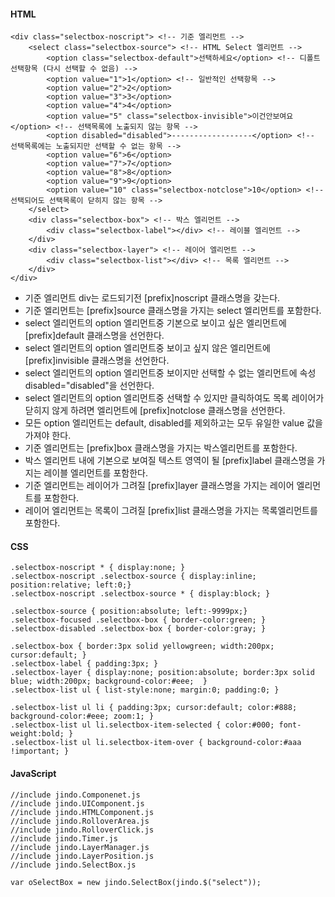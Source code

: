 #### HTML
	<div class="selectbox-noscript"> <!-- 기준 엘리먼트 -->
	    <select class="selectbox-source"> <!-- HTML Select 엘리먼트 -->
	        <option class="selectbox-default">선택하세요</option> <!-- 디폴트 선택항목 (다시 선택할 수 없음) -->
	        <option value="1">1</option> <!-- 일반적인 선택항목 -->
	        <option value="2">2</option>
	        <option value="3">3</option>
	        <option value="4">4</option>
	        <option value="5" class="selectbox-invisible">이건안보여요</option> <!-- 선택목록에 노출되지 않는 항목 -->
	        <option disabled="disabled">------------------</option> <!-- 선택목록에는 노출되지만 선택할 수 없는 항목 -->
	        <option value="6">6</option>
	        <option value="7">7</option>
	        <option value="8">8</option>
	        <option value="9">9</option>
	        <option value="10" class="selectbox-notclose">10</option> <!-- 선택되어도 선택목록이 닫히지 않는 항목 -->
	    </select>
	    <div class="selectbox-box"> <!-- 박스 엘리먼트 -->
	        <div class="selectbox-label"></div> <!-- 레이블 엘리먼트 -->
	    </div>
	    <div class="selectbox-layer"> <!-- 레이어 엘리먼트 -->
	        <div class="selectbox-list"></div> <!-- 목록 엘리먼트 -->
	    </div>
	</div>

* 기준 엘리먼트 div는 로드되기전 [prefix]noscript 클래스명을 갖는다.
* 기준 엘리먼트는 [prefix]source 클래스명을 가지는 select 엘리먼트를 포함한다.
* select 엘리먼트의 option 엘리먼트중 기본으로 보이고 싶은 엘리먼트에 [prefix]default 클래스명을 선언한다.
* select 엘리먼트의 option 엘리먼트중 보이고 싶지 않은 엘리먼트에 [prefix]invisible 클래스명을 선언한다.
* select 엘리먼트의 option 엘리먼트중 보이지만 선택할 수 없는 엘리먼트에 속성 disabled="disabled"을 선언한다.
* select 엘리먼트의 option 엘리먼트중 선택할 수 있지만 클릭하여도 목록 레이어가 닫히지 않게 하려면 엘리먼트에 [prefix]notclose 클래스명을 선언한다.
* 모든 option 엘리먼트는 default, disabled를 제외하고는 모두 유일한 value 값을 가져야 한다.
* 기준 엘리먼트는 [prefix]box 클래스명을 가지는 박스엘리먼트를 포함한다.
* 박스 엘리먼트 내에 기본으로 보여질 텍스트 영역이 될 [prefix]label 클래스명을 가지는 레이블 엘리먼트를 포함한다.
* 기준 엘리먼트는 레이어가 그려질 [prefix]layer 클래스명을 가지는 레이어 엘리먼트를 포함한다.
* 레이어 엘리먼트는 목록이 그려질 [prefix]list 클래스명을 가지는 목록엘리먼트를 포함한다.

#### CSS
	.selectbox-noscript * { display:none; }
	.selectbox-noscript .selectbox-source { display:inline; position:relative; left:0;}
	.selectbox-noscript .selectbox-source * { display:block; }
	 
	.selectbox-source { position:absolute; left:-9999px;}
	.selectbox-focused .selectbox-box { border-color:green; }
	.selectbox-disabled .selectbox-box { border-color:gray; }
	 
	.selectbox-box { border:3px solid yellowgreen; width:200px; cursor:default; }
	.selectbox-label { padding:3px; }
	.selectbox-layer { display:none; position:absolute; border:3px solid blue; width:200px; background-color:#eee;  }
	.selectbox-list ul { list-style:none; margin:0; padding:0; }
	 
	.selectbox-list ul li { padding:3px; cursor:default; color:#888; background-color:#eee; zoom:1; }
	.selectbox-list ul li.selectbox-item-selected { color:#000; font-weight:bold; }
	.selectbox-list ul li.selectbox-item-over { background-color:#aaa !important; }
                
#### JavaScript
	//include jindo.Componenet.js
	//include jindo.UIComponent.js
	//include jindo.HTMLComponent.js
	//include jindo.RolloverArea.js
	//include jindo.RolloverClick.js
	//include jindo.Timer.js
	//include jindo.LayerManager.js
	//include jindo.LayerPosition.js
	//include jindo.SelectBox.js
	 
	var oSelectBox = new jindo.SelectBox(jindo.$("select"));
